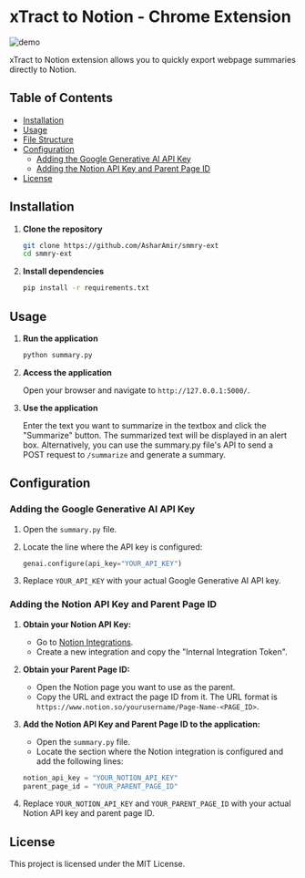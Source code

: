 # xTract to Notion - Chrome Extension

![demo](https://gifyu.com/image/S5N8U)

xTract to Notion extension allows you to quickly export webpage summaries directly to Notion.

## Table of Contents

- [Installation](#installation)
- [Usage](#usage)
- [File Structure](#file-structure)
- [Configuration](#configuration)
  - [Adding the Google Generative AI API Key](#adding-the-google-generative-ai-api-key)
  - [Adding the Notion API Key and Parent Page ID](#adding-the-notion-api-key-and-parent-page-id)
- [License](#license)

## Installation

1. **Clone the repository**

   ```bash
   git clone https://github.com/AsharAmir/smmry-ext
   cd smmry-ext
   ```

2. **Install dependencies**

   ```bash
   pip install -r requirements.txt
   ```

## Usage

1. **Run the application**

   ```bash
   python summary.py
   ```

2. **Access the application**

   Open your browser and navigate to `http://127.0.0.1:5000/`.

3. **Use the application**

   Enter the text you want to summarize in the textbox and click the "Summarize" button. The summarized text will be displayed in an alert box. Alternatively, you can use the summary.py file's API to send a POST request to `/summarize` and generate a summary.

## Configuration

### Adding the Google Generative AI API Key

1. Open the `summary.py` file.
2. Locate the line where the API key is configured:

   ```python
   genai.configure(api_key="YOUR_API_KEY")
   ```

3. Replace `YOUR_API_KEY` with your actual Google Generative AI API key.

### Adding the Notion API Key and Parent Page ID

1. **Obtain your Notion API Key:**

   - Go to [Notion Integrations](https://www.notion.so/my-integrations).
   - Create a new integration and copy the "Internal Integration Token".

2. **Obtain your Parent Page ID:**

   - Open the Notion page you want to use as the parent.
   - Copy the URL and extract the page ID from it. The URL format is `https://www.notion.so/yourusername/Page-Name-<PAGE_ID>`.

3. **Add the Notion API Key and Parent Page ID to the application:**

   - Open the `summary.py` file.
   - Locate the section where the Notion integration is configured and add the following lines:

   ```python
   notion_api_key = "YOUR_NOTION_API_KEY"
   parent_page_id = "YOUR_PARENT_PAGE_ID"
   ```

4. Replace `YOUR_NOTION_API_KEY` and `YOUR_PARENT_PAGE_ID` with your actual Notion API key and parent page ID.

## License

This project is licensed under the MIT License.
